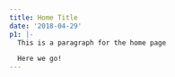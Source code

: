 ```yaml
---
title: Home Title
date: '2018-04-29'
p1: |-
  This is a paragraph for the home page

  Here we go!
---
```


